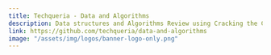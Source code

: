 ```yaml
---
title: Techqueria - Data and Algorithms
description: Data structures and Algorithms Review using Cracking the Coding Interview.
link: https://github.com/techqueria/data-and-algorithms
image: "/assets/img/logos/banner-logo-only.png"
---
```

